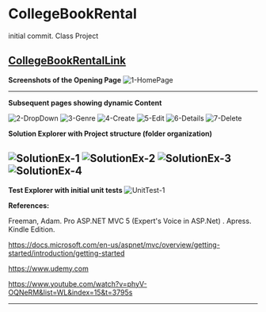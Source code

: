 # CollegeBookRental
initial commit. Class Project


[CollegeBookRentalLink](https://collegebookrentaldonnyves.azurewebsites.net/)
---
**Screenshots of the Opening Page**
![1-HomePage](https://user-images.githubusercontent.com/40510674/56087195-d8bdf880-5e1a-11e9-9db1-f98630128de3.PNG)

---

**Subsequent pages showing dynamic Content**

![2-DropDown](https://user-images.githubusercontent.com/40510674/56087217-5255e680-5e1b-11e9-8c94-f01bd8417a5b.PNG)
![3-Genre](https://user-images.githubusercontent.com/40510674/56087218-54b84080-5e1b-11e9-9b11-1828fd48475e.PNG)
![4-Create](https://user-images.githubusercontent.com/40510674/56087219-571a9a80-5e1b-11e9-9875-8ae464b984d7.PNG)
![5-Edit](https://user-images.githubusercontent.com/40510674/56087220-58e45e00-5e1b-11e9-9861-a817e42052a5.PNG)
![6-Details](https://user-images.githubusercontent.com/40510674/56087221-5bdf4e80-5e1b-11e9-85b1-a589be569d31.PNG)
![7-Delete](https://user-images.githubusercontent.com/40510674/56087222-5e41a880-5e1b-11e9-8959-5b0651c511ec.PNG)



**Solution Explorer with Project structure (folder organization)**



![SolutionEx-1](https://user-images.githubusercontent.com/40510674/56087223-60a40280-5e1b-11e9-9ec1-295fd1711368.PNG)
![SolutionEx-2](https://user-images.githubusercontent.com/40510674/56087224-63065c80-5e1b-11e9-9cec-6bfeadfa1c5b.PNG)
![SolutionEx-3](https://user-images.githubusercontent.com/40510674/56087226-66014d00-5e1b-11e9-8a47-706bb1a58f6a.PNG)
![SolutionEx-4](https://user-images.githubusercontent.com/40510674/56087227-6863a700-5e1b-11e9-9f26-f871e81301ea.PNG)
---

**Test Explorer with initial unit tests**
![UnitTest-1](https://user-images.githubusercontent.com/40510674/56087261-09eaf880-5e1c-11e9-8e34-7d2a8d43a277.PNG)

**References:**





Freeman, Adam. Pro ASP.NET MVC 5 (Expert's Voice in ASP.Net) . Apress. Kindle Edition.




https://docs.microsoft.com/en-us/aspnet/mvc/overview/getting-started/introduction/getting-started




https://www.udemy.com



https://www.youtube.com/watch?v=phyV-OQNeRM&list=WL&index=15&t=3795s





---
